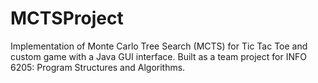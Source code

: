 # MCTSProject
Implementation of Monte Carlo Tree Search (MCTS) for Tic Tac Toe and custom game with a Java GUI interface. Built as a team project for INFO 6205: Program Structures and Algorithms.
